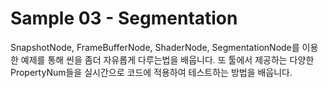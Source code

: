 # Sample 03 - Segmentation
SnapshotNode, FrameBufferNode, ShaderNode, SegmentationNode를 이용한 예제를 통해 씬을 좀더 자유롭게 다루는법을 배웁니다. 또 툴에서 제공하는 다양한 PropertyNum들을 실시간으로 코드에 적용하여 테스트하는 방법을 배웁니다.